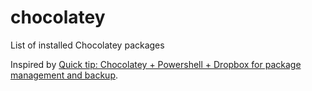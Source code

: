 # chocolatey
List of installed Chocolatey packages

Inspired by [Quick tip: Chocolatey + Powershell + Dropbox for package management and backup](http://seankilleen.com/2014/01/quick-tip-chocolatey-powershell-dropbox-for-package-management-and-backup/).
